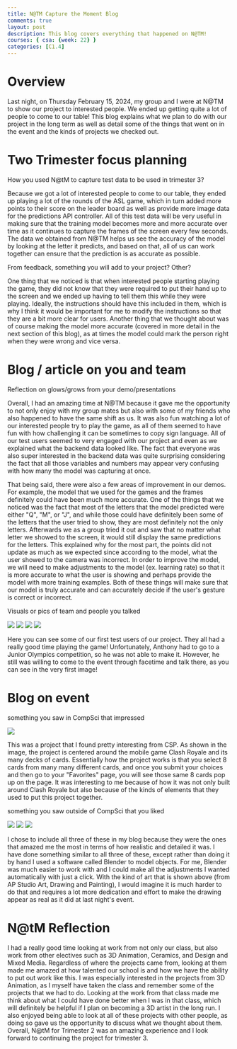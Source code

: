 ```yaml
---
title: N@TM Capture the Moment Blog
comments: true
layout: post
description: This blog covers everything that happened on N@TM!
courses: { csa: {week: 22} }
categories: [C1.4]
---
```


# Overview

Last night, on Thursday February 15, 2024, my group and I were at N@TM to show our project to interested people. We ended up getting quite a lot of people to come to our table! This blog explains what we plan to do with our project in the long term as well as detail some of the things that went on in the event and the kinds of projects we checked out. 

# Two Trimester focus planning

How you used N@tM to capture test data to be used in trimester 3?

Because we got a lot of interested people to come to our table, they ended up playing a lot of the rounds of the ASL game, which in turn added more points to their score on the leader board as well as provide more image data for the predictions API controller. All of this test data will be very useful in making sure that the training model becomes more and more accurate over time as it continues to capture the frames of the screen every few seconds. The data we obtained from N@TM helps us see the accuracy of the model by looking at the letter it predicts, and based on that, all of us can work together can ensure that the prediction is as accurate as possible.


From feedback, something you will add to your project? Other?

One thing that we noticed is that when interested people starting playing the game, they did not know that they were required to put their hand up to the screen and we ended up having to tell them this while they were playing. Ideally, the instructions should have this included in them, which is why I think it would be important for me to modify the instructions so that they are a bit more clear for users. Another thing that we thought about was of course making the model more accurate (covered in more detail in the next section of this blog), as at times the model could mark the person right when they were wrong and vice versa.


# Blog / article on you and team

Reflection on glows/grows from your demo/presentations

Overall, I had an amazing time at N@TM because it gave me the opportunity to not only enjoy with my group mates but also with some of my friends who also happened to have the same shift as us. It was also fun watching a lot of our interested people try to play the game, as all of them seemed to have fun with how challenging it can be sometimes to copy sign language. All of our test users seemed to very engaged with our project and even as we explained what the backend data looked like. The fact that everyone was also super interested in the backend data was quite surprising considering the fact that all those variables and numbers may appear very confusing with how many the model was capturing at once. 

That being said, there were also a few areas of improvement in our demos. For example, the model that we used for the games and the frames definitely could have been much more accurate. One of the things that we noticed was the fact that most of the letters that the model predicted were either "Q", "M", or "J", and while those could have definitely been some of the letters that the user tried to show, they are most definitely not the only letters. Afterwards we as a group tried it out and saw that no matter what letter we showed to the screen, it would still display the same predictions for the letters. This explained why for the most part, the points did not update as much as we expected since according to the model, what the user showed to the camera was incorrect. In order to improve the model, we will need to make adjustments to the model (ex. learning rate) so that it is more accurate to what the user is showing and perhaps provide the model with more training examples. Both of these things will make sure that our model is truly accurate and can accurately decide if the user's gesture is correct or incorrect. 

Visuals or pics of team and people you talked

![]({{site.baseurl}}/images/anthony.png)
![]({{site.baseurl}}/images/firstgroup.png)
![]({{site.baseurl}}/images/firstgroupexplain.png)
![]({{site.baseurl}}/images/mexplaining.png)


Here you can see some of our first test users of our project. They all had a really good time playing the game! Unfortunately, Anthony had to go to a Junior Olympics competition, so he was not able to make it. However, he still was willing to come to the event through facetime and talk there, as you can see in the very first image!

# Blog on event

something you saw in CompSci that impressed

![]({{site.baseurl}}/images/clashroyale.png)

This was a project that I found pretty interesting from CSP. As shown in the image, the project is centered around the mobile game Clash Royale and its many decks of cards. Essentially how the project works is that you select 8 cards from many many different cards, and once you submit your choices and then go to your "Favorites" page, you will see those same 8 cards pop up on the page. It was interesting to me because of how it was not only built around Clash Royale but also because of the kinds of elements that they used to put this project together. 

something you saw outside of CompSci that you liked

![]({{site.baseurl}}/images/drawingpainting.png)
![]({{site.baseurl}}/images/fire.png)
![]({{site.baseurl}}/images/king.png)

I chose to include all three of these in my blog because they were the ones that amazed me the most in terms of how realistic and detailed it was. I have done something similar to all three of these, except rather than doing it by hand I used a software called Blender to model objects. For me, Blender was much easier to work with and I could make all the adjustments I wanted automatically with just a click. With the kind of art that is shown above (from AP Studio Art, Drawing and Painting), I would imagine it is much harder to do that and requires a lot more dedication and effort to make the drawing appear as real as it did at last night's event.

# N@tM Reflection

I had a really good time looking at work from not only our class, but also work from other electives such as 3D Animation, Ceramics, and Design and Mixed Media. Regardless of where the projects came from, looking at them made me amazed at how talented our school is and how we have the ability to put out work like this. I was especially interested in the projects from 3D Animation, as I myself have taken the class and remember some of the projects that we had to do. Looking at the work from that class made me think about what I could have done better when I was in that class, which will definitely be helpful if I plan on becoming a 3D artist in the long run. I also enjoyed being able to look at all of these projects with other people, as doing so gave us the opportunity to discuss what we thought about them. Overall, N@tM for Trimester 2 was an amazing experience and I look forward to continuing the project for trimester 3. 



